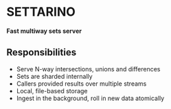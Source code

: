 # SETTARINO
**Fast multiway sets server**

## Responsibilities
* Serve N-way intersections, unions and differences
* Sets are sharded internally
* Callers provided results over multiple streams
* Local, file-based storage
* Ingest in the background, roll in new data atomically

